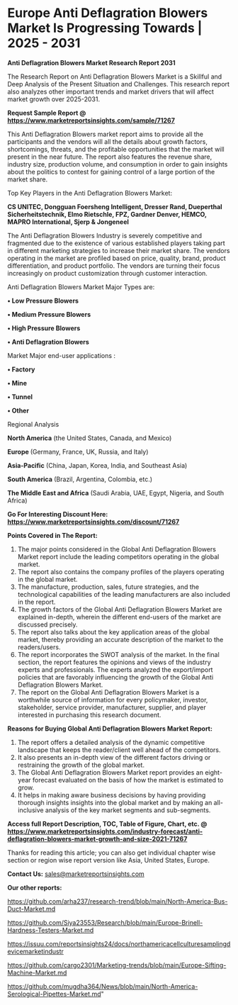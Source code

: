 # Europe Anti Deflagration Blowers Market Is Progressing Towards | 2025 - 2031

<strong>Anti Deflagration Blowers Market Research Report 2031</strong>

The Research Report on Anti Deflagration Blowers Market is a Skillful and Deep Analysis of the Present Situation and Challenges. This research report also analyzes other important trends and market drivers that will affect market growth over 2025-2031.

<strong>Request Sample Report @ <a href=https://www.marketreportsinsights.com/sample/71267>https://www.marketreportsinsights.com/sample/71267</a></strong>

This Anti Deflagration Blowers market report aims to provide all the participants and the vendors will all the details about growth factors, shortcomings, threats, and the profitable opportunities that the market will present in the near future. The report also features the revenue share, industry size, production volume, and consumption in order to gain insights about the politics to contest for gaining control of a large portion of the market share.

Top Key Players in the Anti Deflagration Blowers Market:

<strong>CS UNITEC, Dongguan Foersheng Intelligent, Dresser Rand, Dueperthal Sicherheitstechnik, Elmo Rietschle, FPZ, Gardner Denver, HEMCO, MAPRO International, Sjerp & Jongeneel</strong>

The Anti Deflagration Blowers Industry is severely competitive and fragmented due to the existence of various established players taking part in different marketing strategies to increase their market share. The vendors operating in the market are profiled based on price, quality, brand, product differentiation, and product portfolio. The vendors are turning their focus increasingly on product customization through customer interaction.

Anti Deflagration Blowers Market Major Types are:

<strong>• Low Pressure Blowers

• Medium Pressure Blowers

• High Pressure Blowers

• Anti Deflagration Blowers</strong>

Market Major end-user applications :

<strong>• Factory

• Mine

• Tunnel

• Other</strong>

Regional Analysis

</u><strong><b>North America</b></strong> (the United States, Canada, and Mexico)

<strong><b>Europe </b></strong>(Germany, France, UK, Russia, and Italy)

<strong><b>Asia-Pacific</b></strong> (China, Japan, Korea, India, and Southeast Asia)

<strong><b>South America</b></strong> (Brazil, Argentina, Colombia, etc.)

<strong><b>The Middle East and Africa</b></strong> (Saudi Arabia, UAE, Egypt, Nigeria, and South Africa)

<strong>Go For Interesting Discount Here: <a href=https://www.marketreportsinsights.com/discount/71267>https://www.marketreportsinsights.com/discount/71267</a></strong>

<strong>Points Covered in The Report:</strong>
<ol>
  <li>The major points considered in the Global Anti Deflagration Blowers Market report include the leading competitors operating in the global market.</li>
  <li>The report also contains the company profiles of the players operating in the global market.</li>
  <li>The manufacture, production, sales, future strategies, and the technological capabilities of the leading manufacturers are also included in the report.</li>
  <li>The growth factors of the Global Anti Deflagration Blowers Market are explained in-depth, wherein the different end-users of the market are discussed precisely.</li>
  <li>The report also talks about the key application areas of the global market, thereby providing an accurate description of the market to the readers/users.</li>
  <li>The report incorporates the SWOT analysis of the market. In the final section, the report features the opinions and views of the industry experts and professionals. The experts analyzed the export/import policies that are favorably influencing the growth of the Global Anti Deflagration Blowers Market.</li>
  <li>The report on the Global Anti Deflagration Blowers Market is a worthwhile source of information for every policymaker, investor, stakeholder, service provider, manufacturer, supplier, and player interested in purchasing this research document.</li>
</ol>
<strong>Reasons for Buying Global Anti Deflagration Blowers Market Report:</strong>

<ol>
  <li>The report offers a detailed analysis of the dynamic competitive landscape that keeps the reader/client well ahead of the competitors.</li>
  <li>It also presents an in-depth view of the different factors driving or restraining the growth of the global market.</li>
  <li>The Global Anti Deflagration Blowers Market report provides an eight-year forecast evaluated on the basis of how the market is estimated to grow.</li>
  <li>It helps in making aware business decisions by having providing thorough insights insights into the global market and by making an all-inclusive analysis of the key market segments and sub-segments.</li>
</ol>
<strong>Access full Report Description, TOC, Table of Figure, Chart, etc. @ <a href=https://www.marketreportsinsights.com/industry-forecast/anti-deflagration-blowers-market-growth-and-size-2021-71267>https://www.marketreportsinsights.com/industry-forecast/anti-deflagration-blowers-market-growth-and-size-2021-71267</a></strong>


Thanks for reading this article; you can also get individual chapter wise section or region wise report version like Asia, United States, Europe.

<strong>Contact Us:</strong>
sales@marketreportsinsights.com

<strong>Our other reports:</strong>

<a href=https://github.com/arha237/research-trend/blob/main/North-America-Bus-Duct-Market.md>https://github.com/arha237/research-trend/blob/main/North-America-Bus-Duct-Market.md</a>

<a href=https://github.com/Siya23553/Research/blob/main/Europe-Brinell-Hardness-Testers-Market.md>https://github.com/Siya23553/Research/blob/main/Europe-Brinell-Hardness-Testers-Market.md</a>

<a href=https://issuu.com/reportsinsights24/docs/northamericacellculturesamplingdevicemarketindustr>https://issuu.com/reportsinsights24/docs/northamericacellculturesamplingdevicemarketindustr</a>

<a href=https://github.com/cargo2301/Marketing-trends/blob/main/Europe-Sifting-Machine-Market.md>https://github.com/cargo2301/Marketing-trends/blob/main/Europe-Sifting-Machine-Market.md</a>

<a href=https://github.com/mugdha364/News/blob/main/North-America-Serological-Pipettes-Market.md>https://github.com/mugdha364/News/blob/main/North-America-Serological-Pipettes-Market.md</a>"
